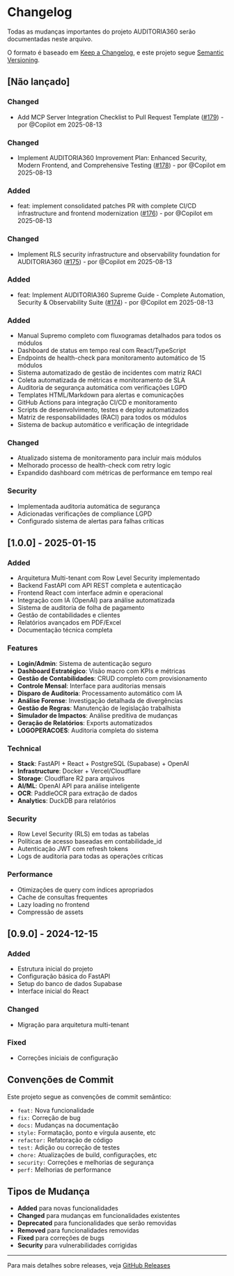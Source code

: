 # Changelog

Todas as mudanças importantes do projeto AUDITORIA360 serão documentadas neste arquivo.

O formato é baseado em [Keep a Changelog](https://keepachangelog.com/pt-BR/1.0.0/),
e este projeto segue [Semantic Versioning](https://semver.org/lang/pt-BR/).

## [Não lançado]

### Changed
- Add MCP Server Integration Checklist to Pull Request Template ([#179](https://github.com/Thaislaine997/AUDITORIA360/pull/179)) - por @Copilot em 2025-08-13


### Changed
- Implement AUDITORIA360 Improvement Plan: Enhanced Security, Modern Frontend, and Comprehensive Testing ([#178](https://github.com/Thaislaine997/AUDITORIA360/pull/178)) - por @Copilot em 2025-08-13


### Added
- feat: implement consolidated patches PR with complete CI/CD infrastructure and frontend modernization ([#176](https://github.com/Thaislaine997/AUDITORIA360/pull/176)) - por @Copilot em 2025-08-13


### Changed
- Implement RLS security infrastructure and observability foundation for AUDITORIA360 ([#175](https://github.com/Thaislaine997/AUDITORIA360/pull/175)) - por @Copilot em 2025-08-13


### Added
- feat: Implement AUDITORIA360 Supreme Guide - Complete Automation, Security & Observability Suite ([#174](https://github.com/Thaislaine997/AUDITORIA360/pull/174)) - por @Copilot em 2025-08-13


### Added
- Manual Supremo completo com fluxogramas detalhados para todos os módulos
- Dashboard de status em tempo real com React/TypeScript
- Endpoints de health-check para monitoramento automático de 15 módulos
- Sistema automatizado de gestão de incidentes com matriz RACI
- Coleta automatizada de métricas e monitoramento de SLA
- Auditoria de segurança automática com verificações LGPD
- Templates HTML/Markdown para alertas e comunicações
- GitHub Actions para integração CI/CD e monitoramento
- Scripts de desenvolvimento, testes e deploy automatizados
- Matriz de responsabilidades (RACI) para todos os módulos
- Sistema de backup automático e verificação de integridade

### Changed
- Atualizado sistema de monitoramento para incluir mais módulos
- Melhorado processo de health-check com retry logic
- Expandido dashboard com métricas de performance em tempo real

### Security
- Implementada auditoria automática de segurança
- Adicionadas verificações de compliance LGPD
- Configurado sistema de alertas para falhas críticas

## [1.0.0] - 2025-01-15

### Added
- Arquitetura Multi-tenant com Row Level Security implementado
- Backend FastAPI com API REST completa e autenticação
- Frontend React com interface admin e operacional
- Integração com IA (OpenAI) para análise automatizada
- Sistema de auditoria de folha de pagamento
- Gestão de contabilidades e clientes
- Relatórios avançados em PDF/Excel
- Documentação técnica completa

### Features
- **Login/Admin**: Sistema de autenticação seguro
- **Dashboard Estratégico**: Visão macro com KPIs e métricas
- **Gestão de Contabilidades**: CRUD completo com provisionamento
- **Controle Mensal**: Interface para auditorias mensais
- **Disparo de Auditoria**: Processamento automático com IA
- **Análise Forense**: Investigação detalhada de divergências
- **Gestão de Regras**: Manutenção de legislação trabalhista
- **Simulador de Impactos**: Análise preditiva de mudanças
- **Geração de Relatórios**: Exports automatizados
- **LOGOPERACOES**: Auditoria completa do sistema

### Technical
- **Stack**: FastAPI + React + PostgreSQL (Supabase) + OpenAI
- **Infrastructure**: Docker + Vercel/Cloudflare
- **Storage**: Cloudflare R2 para arquivos
- **AI/ML**: OpenAI API para análise inteligente
- **OCR**: PaddleOCR para extração de dados
- **Analytics**: DuckDB para relatórios

### Security
- Row Level Security (RLS) em todas as tabelas
- Políticas de acesso baseadas em contabilidade_id
- Autenticação JWT com refresh tokens
- Logs de auditoria para todas as operações críticas

### Performance
- Otimizações de query com índices apropriados
- Cache de consultas frequentes
- Lazy loading no frontend
- Compressão de assets

## [0.9.0] - 2024-12-15

### Added
- Estrutura inicial do projeto
- Configuração básica do FastAPI
- Setup do banco de dados Supabase
- Interface inicial do React

### Changed
- Migração para arquitetura multi-tenant

### Fixed
- Correções iniciais de configuração

## Convenções de Commit

Este projeto segue as convenções de commit semântico:

- `feat:` Nova funcionalidade
- `fix:` Correção de bug
- `docs:` Mudanças na documentação
- `style:` Formatação, ponto e vírgula ausente, etc
- `refactor:` Refatoração de código
- `test:` Adição ou correção de testes
- `chore:` Atualizações de build, configurações, etc
- `security:` Correções e melhorias de segurança
- `perf:` Melhorias de performance

## Tipos de Mudança

- **Added** para novas funcionalidades
- **Changed** para mudanças em funcionalidades existentes
- **Deprecated** para funcionalidades que serão removidas
- **Removed** para funcionalidades removidas
- **Fixed** para correções de bugs
- **Security** para vulnerabilidades corrigidas

---

Para mais detalhes sobre releases, veja [GitHub Releases](https://github.com/Thaislaine997/AUDITORIA360/releases)